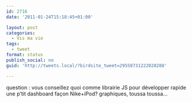 ```yaml
---
id: 2716
date: '2011-01-24T15:18:45+01:00'

layout: post
categories:
  - Vis ma vie
tags:
  - tweet
format: status
publish_social: no
guid: 'http://tweets.local/?birdsite_tweet=29558731222028288'

---
```


question : vous conseillez quoi comme librairie JS pour développer rapide une p’tit dashboard façon Nike+iPod? graphiques, toussa toussa…